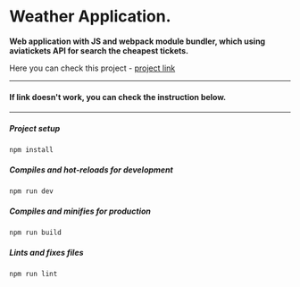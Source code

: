 # Weather Application.
**Web application with JS and webpack module bundler, which using aviatickets API for search the cheapest tickets.**

Here you can check this project - [project link](https://armenmesropyan.github.io/AviaTickets/dist)

---

#### If link doesn't work, you can check the instruction below.

---

##### Project setup
```
npm install
```

##### Compiles and hot-reloads for development
```
npm run dev
```

##### Compiles and minifies for production
```
npm run build
```

##### Lints and fixes files
```
npm run lint
```
